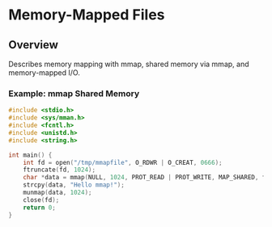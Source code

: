 # Memory-Mapped Files

## Overview

Describes memory mapping with mmap, shared memory via mmap, and memory-mapped I/O.

### Example: mmap Shared Memory
```c
#include <stdio.h>
#include <sys/mman.h>
#include <fcntl.h>
#include <unistd.h>
#include <string.h>

int main() {
    int fd = open("/tmp/mmapfile", O_RDWR | O_CREAT, 0666);
    ftruncate(fd, 1024);
    char *data = mmap(NULL, 1024, PROT_READ | PROT_WRITE, MAP_SHARED, fd, 0);
    strcpy(data, "Hello mmap!");
    munmap(data, 1024);
    close(fd);
    return 0;
}
```
